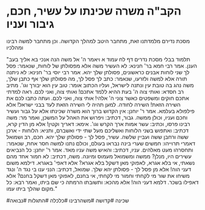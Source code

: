 # הקב"ה משרה שכינתו על עשיר, חכם, גיבור ועניו

מסכת נדירם מלמדתנו זאת, מתחבר היטב למהלך הקדושה.
וכן מתחבר למשה רבינו ומהלכיו

"תלמוד בבלי מסכת נדרים דף לח עמוד א
ויאמר ה' אל משה הנה אנכי בא אליך בעב הענן. אמר רבי חמא בר' חנינא: לא העשיר משה אלא מפסולתן של לוחות, שנאמר: פסל לך שני לוחות אבנים כראשונים, פסולתן שלך יהא. אמר רבי יוסי בר' חנינא: לא ניתנה תורה אלא למשה ולזרעו, שנאמר: כתב לך פסל לך, מה פסולתן שלך אף כתבן שלך, משה נהג בה טובת עין ונתנה לישראל, ועליו הכתוב אומר: טוב עין הוא יבורך וגו'. מתיב רב חסדא: ואותי צוה ה' בעת ההיא ללמד אתכם! ואותי צוה, ואני לכם. ראה למדתי אתכם חוקים ומשפטים כאשר צוני ה' אלהי! אותי צוה, ואני לכם. ועתה כתבו לכם את השירה הזאת! השירה לחודה. למען תהיה לי השירה הזאת לעד בבני ישראל! אלא פילפולא בעלמא. אמר ר' יוחנן: אין הקדוש ברוך הוא משרה שכינתו אלא על גבור ועשיר וחכם ועניו, וכולן ממשה. גבור, דכתיב: ויפרוש את האהל על המשכן, ואמר מר: משה רבינו פרסו, וכתיב: עשר אמות ארך הקרש וגו'. אימא: דאריך וקטין! אלא מן הדין קרא, דכתיב: ואתפוש בשני הלוחות ואשליכם מעל שתי ידי ואשברם, ותניא: הלוחות - ארכן ששה ורחבן ששה ועביין שלשה. עשיר, פסל לך - פסולתן שלך יהא. חכם, רב ושמואל דאמרי תרוייהו: חמשים שערי בינה נבראו בעולם, וכולם נתנו למשה חסר אחת, שנאמר: ותחסרהו מעט מאלהים. עניו, דכתיב: והאיש משה עניו מאד. אמר ר' יוחנן: כל הנביאים עשירים היו, מנלן? ממשה ומשמואל מעמוס ומיונה. משה, דכתיב: לא חמור אחד מהם נשאתי, אי בלא אגרא, לאפוקי מאן דשקל בלא אגרא? אלא דאפי' באגרא. דילמא משום דעני הוה! אלא מן פסל לך - פסולתן יהא שלך. שמואל, דכתיב: הנני ענו בי נגד ה' ונגד משיחו את שור מי לקחתי וחמור מי לקחתי, אי בחנם, לאפוקי מאן דשקל בחנם? אלא דאפילו בשכר. דלמא דעני הוה! אלא מהכא: ותשובתו הרמתה כי שם ביתו, ואמר רבא: כל מקום שהלך ביתו עמו."

#שכינה
#קדושה
#משהרבינו
#כלכלה
#התגלות
#נבואה
